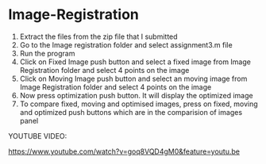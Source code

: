 # Image-Registration

1. Extract the files from the zip file that I submitted
2. Go to the Image registration folder and select assignment3.m file
3. Run the program
4. Click on Fixed Image push button and select a fixed image from Image Registration folder 
   and select 4 points on the image
5. Click on Moving Image push button and select an moving image from Image Registration folder 
   and select 4 points on the image
6. Now press optimization push button. It will display the optimized image
7. To compare fixed, moving and optimised images, press on fixed, moving and optimized push buttons which are in the
   comparision of images panel
   
   
YOUTUBE VIDEO:

https://www.youtube.com/watch?v=goq8VQD4gM0&feature=youtu.be
